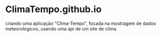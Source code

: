 # ClimaTempo.github.io
criando uma aplicação "Clima-Tempo", focada na mostragem de dados meteorológicos, usando uma api de um site de clima
